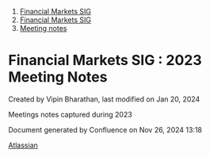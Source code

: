1. [Financial Markets SIG](index.html)
2. [Financial Markets SIG](Financial-Markets-SIG_20545549.html)
3. [Meeting notes](Meeting-notes_20558268.html)

# Financial Markets SIG : 2023 Meeting Notes

Created by Vipin Bharathan, last modified on Jan 20, 2024

Meetings notes captured during 2023

Document generated by Confluence on Nov 26, 2024 13:18

[Atlassian](http://www.atlassian.com/)
